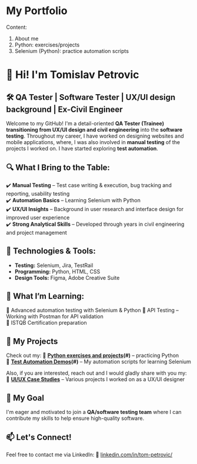 # My Portfolio

Content:
1. About me
2. Python: exercises/projects
3. Selenium (Python): practice automation scripts


# 👋 Hi! I'm Tomislav Petrovic 

## 🛠️ QA Tester | Software Tester | UX/UI design background | Ex-Civil Engineer  

Welcome to my GitHub!
I'm a detail-oriented **QA Tester (Trainee) transitioning from UX/UI design and civil engineering** into the **software testing**.
Throughout my career, I have worked on designing websites and mobile applications, where, I was also involved in **manual testing** of the projects I worked on.
I have started exploring **test automation**.  

## 🔍 What I Bring to the Table:
✔️ **Manual Testing** – Test case writing & execution, bug tracking and reporting, usability testing  
✔️ **Automation Basics** – Learning Selenium with Python  
✔️ **UX/UI Insights** – Background in user research and interface design for improved user experience  
✔️ **Strong Analytical Skills** – Developed through years in civil engineering and project management  

## 📌 Technologies & Tools:
- **Testing:** Selenium, Jira, TestRail  
- **Programming:** Python, HTML, CSS  
- **Design Tools:** Figma, Adobe Creative Suite 

## 🌱 What I’m Learning:
🔹 Advanced automation testing with Selenium & Python
🔹 API Testing – Working with Postman for API validation  
🔹 ISTQB Certification preparation  

## 📂 My Projects
Check out my: 
🔹 **[Python exercises and projects](./Python/Exercises/)(#)** – practicing Python  
🔹 **[Test Automation Demos](./Python/Selenium/)(#)** – My automation scripts for learning Selenium

Also, if you are interested, reach out and I would gladly share with you my:
🔹 **[UI/UX Case Studies](#)** – Various projects I worked on as a UX/UI designer  

## 🎯 My Goal  
I'm eager and motivated to join a **QA/software testing team** where I can contribute my skills to help ensure high-quality software.

## 📫 Let's Connect!

Feel free to contact me via LinkedIn:
💼 [linkedin.com/in/tom-petrovic/](#)  
